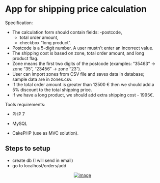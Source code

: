 # App for shipping price calculation

Specification:

- The calculation form should contain fields:
    -postcode, 
    - total order amount,
    - checkbox "long product".
- Postcode is a 5-digit number. A user mustn't enter an incorrect value.
- The shipping cost is based on zone, total order amount, and long product flag.
- Zone means the first two digits of the postcode (examples: “35463” -> zone “35”, “23456” -> zone “23”).
- User can import zones from CSV file and saves data in database; sample data are in zones.csv.
- If the total order amount is greater than 12500 € then we should add a 5% discount to the total shipping price.
- If we have a long product, we should add extra shipping cost - 1995€.


Tools requirements: 

- PHP 7 

- MySQL

- CakePHP (use as MVC solution).

## Steps to setup
- create db (I will send in email)
- go to localhost/orders/add

<p align="center">
    <a href="https://i.imgur.com/CWZY4Yw"><img src="https://i.imgur.com/CWZY4Yw.png" alt="image" border="0" /></a>
</p>
